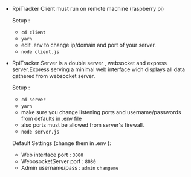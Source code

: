 - RpiTracker Client
  must run on remote machine (raspberry pi) 
  
  Setup :
  - `cd client`
  - `yarn`
  -  edit .env to change ip/domain and port of your server.
  - `node client.js`
  
  
- RpiTracker Server
  is a double server , websocket and express server.Express serving a minimal web interface
  wich displays all data gathered from websocket server.

  Setup :
  - `cd server`
  - `yarn`
  - make sure you change listening ports and username/passwords from defaults in .env file 
  * also ports must be allowed from server's firewall.
  - `node server.js`
  
  Default Settings  (change them in .env ):
   -  Web interface port : `3000`
   -  WebosocketServer port : `8080`
   -  Admin username/pass : `admin` `changeme`
